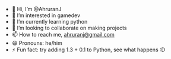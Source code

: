 - 👋 Hi, I’m @AhruranJ
- 👀 I’m interested in gamedev
- 🌱 I’m currently learning python
- 💞️ I’m looking to collaborate on making projects
- 📫 How to reach me, ahruranj@gmail.com
- 😄 Pronouns: he/him
- ⚡ Fun fact: try adding 1.3 + 0.1 to Python, see what happens :D

<!---
AhruranJ/AhruranJ is a ✨ special ✨ repository because its `README.md` (this file) appears on your GitHub profile.
You can click the Preview link to take a look at your changes.
--->
